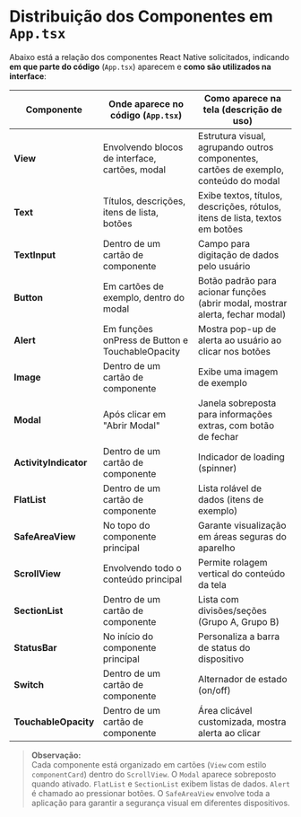 # Distribuição dos Componentes em `App.tsx`

Abaixo está a relação dos componentes React Native solicitados, indicando **em que parte do código** (`App.tsx`) aparecem e **como são utilizados na interface**:

| Componente         | Onde aparece no código (`App.tsx`)         | Como aparece na tela (descrição de uso)           |
|--------------------|--------------------------------------------|---------------------------------------------------|
| **View**           | Envolvendo blocos de interface, cartões, modal | Estrutura visual, agrupando outros componentes, cartões de exemplo, conteúdo do modal |
| **Text**           | Títulos, descrições, itens de lista, botões | Exibe textos, títulos, descrições, rótulos, itens de lista, textos em botões |
| **TextInput**      | Dentro de um cartão de componente          | Campo para digitação de dados pelo usuário         |
| **Button**         | Em cartões de exemplo, dentro do modal     | Botão padrão para acionar funções (abrir modal, mostrar alerta, fechar modal) |
| **Alert**          | Em funções onPress de Button e TouchableOpacity | Mostra pop-up de alerta ao usuário ao clicar nos botões |
| **Image**          | Dentro de um cartão de componente          | Exibe uma imagem de exemplo                        |
| **Modal**          | Após clicar em "Abrir Modal"               | Janela sobreposta para informações extras, com botão de fechar |
| **ActivityIndicator** | Dentro de um cartão de componente       | Indicador de loading (spinner)                     |
| **FlatList**       | Dentro de um cartão de componente          | Lista rolável de dados (itens de exemplo)          |
| **SafeAreaView**   | No topo do componente principal            | Garante visualização em áreas seguras do aparelho  |
| **ScrollView**     | Envolvendo todo o conteúdo principal       | Permite rolagem vertical do conteúdo da tela       |
| **SectionList**    | Dentro de um cartão de componente          | Lista com divisões/seções (Grupo A, Grupo B)       |
| **StatusBar**      | No início do componente principal          | Personaliza a barra de status do dispositivo       |
| **Switch**         | Dentro de um cartão de componente          | Alternador de estado (on/off)                      |
| **TouchableOpacity** | Dentro de um cartão de componente        | Área clicável customizada, mostra alerta ao clicar |

> **Observação:**  
> Cada componente está organizado em cartões (`View` com estilo `componentCard`) dentro do `ScrollView`. O `Modal` aparece sobreposto quando ativado. `FlatList` e `SectionList` exibem listas de dados. `Alert` é chamado ao pressionar botões. O `SafeAreaView` envolve toda a aplicação para garantir a segurança visual em diferentes dispositivos.

